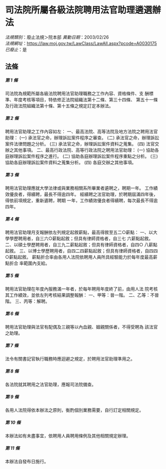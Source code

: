 # 司法院所屬各級法院聘用法官助理遴選辦法

*法規類別*：廢止法規＞院本部
*異動日期*：2003/02/26  
*法規網址*：https://law.moj.gov.tw/LawClass/LawAll.aspx?pcode=A0030175
*已廢止*：是


## 法條
##### 第 1 條
司法院為規範所屬各級法院聘用法官助理職務之工作內容、資格條件、支
酬標準、年度考核等項目，特依修正法院組織法第十二條、第三十四條、
第五十一條及行政法院組織法第十條、第十五條之規定訂定本辦法。

##### 第 2 條
聘用法官助理之工作內容如左：
一、最高法院、高等法院及地方法院之聘用法官助理：
 (一) 承法官之命，辦理訴訟案件程序之審查。
 (二) 承法官之命，辦理訴訟案件法律問題之分析。
 (三) 承法官之命，辦理訴訟案件資料之蒐集。
 (四) 法官交辦之其他事項。
二、最高行政法院、高等行政法院之聘用法官助理：
 (一) 協助各庭辦理訴訟案件程序之進行。
 (二) 協助各庭辦理訴訟案件程序重點之分析。
 (三) 協助各庭辦理訴訟案件資料之蒐集分析。
 (四) 各庭交辦之其他事項。


##### 第 3 條
聘用法官助理應就大學法律或與業務相關系所畢業者遴聘之，聘期一年。
工作績效優良者，得續聘，最長不得逾四年。
經續聘之法官助理，於聘期屆滿四年後，得依前項規定，重新遴聘，聘期
一年，工作績效優良者得續聘，每次最長不得逾四年。


##### 第 4 條
聘用法官助理月支報酬依左列規定起敘薪點，最高得敘至五二○薪點：
一、以大學學歷聘用者，自三六○薪點起敘；但具有律師資格者，自三七
    六薪點起敘。
二、以碩士學歷聘用者，自三九二薪點起敘；但具有律師資格者，自四○
    八薪點起敘。
三、以博士學歷聘用者，自四二四薪點起敘；但具有律師資格者，自四四
    ○薪點起敘。
薪點折合率由各用人法院依聘用人員所具經驗能力於每年度最高薪點折合
率範圍內支給。


##### 第 5 條
聘用法官助理在年度內服務滿一年者，於每年聘用年度終了前，由用人法
院考核其工作績效，並依左列考核結果調整報酬：
一、甲等：晉一階。
二、乙等：不晉階。
三、丙等：解聘。


##### 第 6 條
聘用法官助理與法官有配偶及三親等以內血親、姻親關係者，不得受聘為
該法官之助理。

##### 第 7 條
法令有關書記官執行職務時應迴避之規定，於聘用法官助理準用之。

##### 第 8 條
各法院就其聘用之法官助理，應報司法院備查。

##### 第 9 條
各用人法院得依本辦法之原則，衡酌個別業務需要，自行訂定相關規定。

##### 第 10 條
本辦法如有未盡事宜，依聘用人員聘用條例及其他相關規定辦理。

##### 第 11 條
本辦法自發布日施行。


